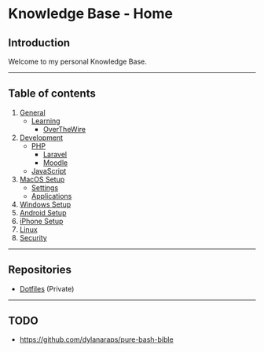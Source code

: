# Knowledge Base - Home

## Introduction
Welcome to my personal Knowledge Base.

---

## Table of contents
1. [General](#)
    - [Learning](#)
        - [OverTheWire](general/learning/OverTheWire.md)
2. [Development](#)
    - [PHP](#)
        - [Laravel](#)
        - [Moodle](#)
    - [JavaScript](#)
3. [MacOS Setup](#)
    - [Settings](#)
    - [Applications](#)
4. [Windows Setup](#)
5. [Android Setup](#)
6. [iPhone Setup](#)
7. [Linux](#)
8. [Security](#)

---

## Repositories
- [Dotfiles](https://github.com/bartdenhoed/dotfiles) (Private)

---

## TODO
- https://github.com/dylanaraps/pure-bash-bible
